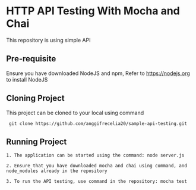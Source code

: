 # HTTP API Testing With Mocha and Chai

This repository is using simple API

## Pre-requisite

 Ensure you have downloaded NodeJS and npm, Refer to https://nodejs.org to install NodeJS
 
 ## Cloning Project
 
 This project can be cloned to your local using command
 
```
 git clone https://github.com/anggifrecelia20/sample-api-testing.git
```
## Running Project

```
1. The application can be started using the command: node server.js
```
```
2. Ensure that you have downloaded mocha and chai using command, and node_modules already in the repository
```
```
3. To run the API testing, use command in the repository: mocha test
```
